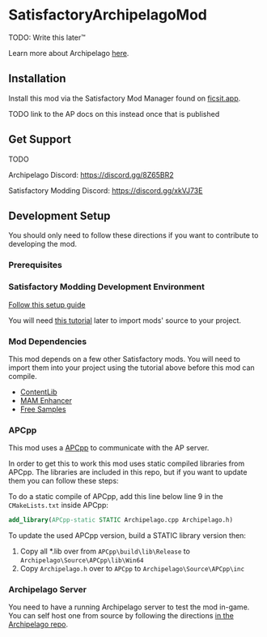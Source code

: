 # SatisfactoryArchipelagoMod

TODO: Write this later™

Learn more about Archipelago [here](https://archipelago.gg/).

## Installation

Install this mod via the Satisfactory Mod Manager found on [ficsit.app](https://ficsit.app/mod/Archipelago).

TODO link to the AP docs on this instead once that is published

## Get Support

TODO

Archipelago Discord: <https://discord.gg/8Z65BR2>

Satisfactory Modding Discord: <https://discord.gg/xkVJ73E>

## Development Setup

You should only need to follow these directions if you want to contribute to developing the mod.

### Prerequisites

### Satisfactory Modding Development Environment

[Follow this setup guide](https://docs.ficsit.app/satisfactory-modding/latest/Development/BeginnersGuide/index.html)

You will need [this tutorial](https://docs.ficsit.app/satisfactory-modding/latest/Development/BeginnersGuide/ImportingAnotherMod.html) later to import mods' source to your project.

### Mod Dependencies

This mod depends on a few other Satisfactory mods.
You will need to import them into your project using the tutorial above before this mod can compile.

- [ContentLib](https://github.com/Nogg-aholic/ContentLib)
- [MAM Enhancer](https://github.com/Nogg-aholic/MAMTips)
- [Free Samples](https://github.com/budak7273/FreeSamples)

### APCpp

This mod uses a [APCpp](https://github.com/Jarno458/APCpp/tree/Satisfactory) to communicate with the AP server.

In order to get this to work this mod uses static compiled libraries from APCpp.
The libraries are included in this repo, but if you want to update them you can follow these steps:

To do a static compile of APCpp, add this line below line 9 in the `CMakeLists.txt` inside APCpp:

```cmake
add_library(APCpp-static STATIC Archipelago.cpp Archipelago.h)
```

To update the used APCpp version, build a STATIC library version then:

1. Copy all *.lib over from `APCpp\build\lib\Release` to `Archipelago\Source\APCpp\lib\Win64`
2. Copy `Archipelago.h` over to `APCpp` to `Archipelago\Source\APCpp\inc`

### Archipelago Server

You need to have a running Archipelago server to test the mod in-game.
You can self host one from source by following the directions
[in the Archipelago repo](https://github.com/ArchipelagoMW/Archipelago/blob/main/docs/running%20from%20source.md).

